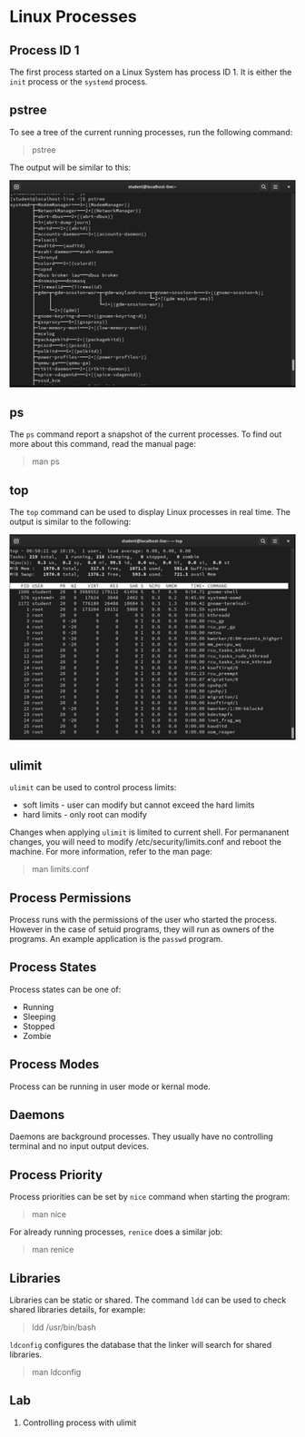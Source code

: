 # Linux Processes

## Process ID 1

The first process started on a Linux System has process ID 1.  It is either the `init` process or the `systemd` process.

## pstree

To see a tree of the current running processes, run the following command:

> pstree

The output will be similar to this:

![pstree output](./img/Linux_Processes_01.png)

## ps

The `ps` command report a snapshot of the current processes. To find out more about this command, read the manual page:

> man ps

## top

The `top` command can be used to display Linux processes in real time. The output is similar to the following:

![Output from top command](./img/Linux_Processes_02.png)

## ulimit

`ulimit` can be used to control process limits:

* soft limits - user can modify but cannot exceed the hard limits
* hard limits - only root can modify

Changes when applying `ulimit` is limited to current shell. For permananent changes, you will need to modify /etc/security/limits.conf and reboot the machine. For more information, refer to the man page:

> man limits.conf

## Process Permissions

Process runs with the permissions of the user who started the process.  However in the case of setuid programs, they will run as owners of the programs. An example application is the `passwd` program.

## Process States

Process states can be one of:

* Running
* Sleeping
* Stopped
* Zombie

## Process Modes

Process can be running in user mode or kernal mode.

## Daemons

Daemons are background processes. They usually have no controlling terminal and no input output devices.

## Process Priority

Process priorities can be set by `nice` command when starting the program:

> man nice

For already running processes, `renice` does a similar job:

> man renice

## Libraries

Libraries can be static or shared. The command `ldd` can be used to check shared libraries details, for example:

> ldd /usr/bin/bash

`ldconfig` configures the database that the linker will search for shared libraries.

> man ldconfig

## Lab

1. Controlling process with ulimit
